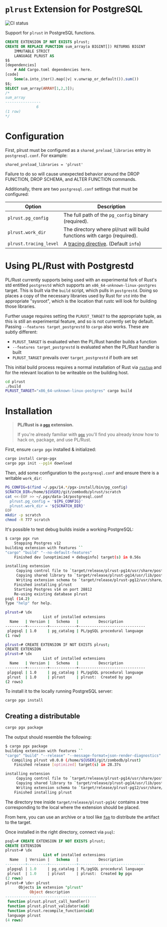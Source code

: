 # `plrust` Extension for PostgreSQL

![CI status](https://github.com/zombodb/plrust/actions/workflows/ci.yml/badge.svg)

Support for `plrust` in PostgreSQL functions.

```SQL
CREATE EXTENSION IF NOT EXISTS plrust;
CREATE OR REPLACE FUNCTION sum_array(a BIGINT[]) RETURNS BIGINT
    IMMUTABLE STRICT
    LANGUAGE PLRUST AS
$$
[dependencies]
    # Add Cargo.toml dependencies here.
[code]
    Some(a.into_iter().map(|v| v.unwrap_or_default()).sum())
$$;
SELECT sum_array(ARRAY[1,2,3]);
/*
sum_array
----------------
              6
(1 row)
*/
```

# Configuration

First, plrust must be configured as a `shared_preload_libraries` entry in `postgresql.conf`.  For example:

```
shared_preload_libraries = 'plrust'
```

Failure to do so will cause unexpected behavior around the DROP FUNCTION, DROP SCHEMA, and ALTER FUNCTION commands.

Additionally, there are two `postgresql.conf` settings that must be configured:

Option | Description
--------------|-----------
`plrust.pg_config` | The full path of the `pg_config` binary (required).
`plrust.work_dir` | The directory where pl/rust will build functions with cargo (required).
`plrust.tracing_level` | A [tracing directive][docs-rs-tracing-directive]. (Default `info`)

[github-pgx]: https://github.com/zombodb/pgx
[github-fpm]: https://github.com/jordansissel/fpm
[docs-rs-tracing-directive]: https://docs.rs/tracing-subscriber/0.3.11/tracing_subscriber/filter/struct.EnvFilter.html

# Using PL/Rust with Postgrestd
PL/Rust currently supports being used with an experimental fork of Rust's std entitled `postgrestd` which supports an
`x86_64-unknown-linux-postgres` target. This is built via the `build` script, which pulls in `postgrestd`.
Doing so places a copy of the necessary libraries used by Rust for `std` into the appropriate "sysroot",
which is the location that rustc will look for building those libraries.

Further usage requires setting the `PLRUST_TARGET` to the appropriate tuple, as this is still an experimental feature,
and so is not currently set by default. Passing `--features target_postgrestd` to `cargo` also works. These are subtly different:

- `PLRUST_TARGET` is evaluated when the PL/Rust handler builds a function
- `--features target_postgrestd` is evaluated when the PL/Rust handler is built
- `PLRUST_TARGET` prevails over `target_postgrestd` if both are set

This initial build process requires a normal installation of Rust via [`rustup`](https://rustup.rs)
and for the relevant location to be writeable on the building host.

```bash
cd plrust
./build
PLRUST_TARGET="x86_64-unknown-linux-postgres" cargo build
```

# Installation

> **PL/Rust is a [`pgx`][github-pgx] extension.**
>
> If you're already familiar with [`pgx`][github-pgx] you'll find you already know how to hack on, package, and use PL/Rust.

First, ensure `cargo pgx` installed & initialized:

```bash
cargo install cargo-pgx
cargo pgx init --pg14 download
```

Then, add some configuration to the `postgresql.conf` and ensure there is a
writable `work_dir`:

<!-- If `cargo expand` (a very useful tool for debugging pgx-macros) is used to the plrust crate,
    it embeds the README.md in a block doc comment: /** */. To preserve correct Rust highlighting,
    balance the upcoming bash glob with a comment-open: /* -->
```bash
PG_CONFIG=$(find ~/.pgx/14.*/pgx-install/bin/pg_config)
SCRATCH_DIR=/home/${USER}/git/zombodb/plrust/scratch
cat <<-EOF >> ~/.pgx/data-14/postgresql.conf
  plrust.pg_config = '${PG_CONFIG}'
  plrust.work_dir = '${SCRATCH_DIR}'
EOF
mkdir -p scratch
chmod -R 777 scratch
```

It's possible to test debug builds inside a working PostgreSQL:

```bash
$ cargo pgx run
    Stopping Postgres v12
building extension with features ``
"cargo" "build" "--no-default-features"
    Finished dev [unoptimized + debuginfo] target(s) in 0.56s

installing extension
     Copying control file to `target/release/plrust-pg14/usr/share/postgresql/14/extension/plrust.control`
     Copying shared library to `target/release/plrust-pg14/usr/lib/postgresql/14/lib/plrust.so`
     Writing extension schema to `target/release/plrust-pg12/usr/share/postgresql/14/extension/plrust--1.0.sql`
    Finished installing plrust
    Starting Postgres v14 on port 28812
    Re-using existing database plrust
psql (14.2)
Type "help" for help.

plrust=# \dx
                 List of installed extensions
  Name   | Version |   Schema   |         Description
---------+---------+------------+------------------------------
 plpgsql | 1.0     | pg_catalog | PL/pgSQL procedural language
(1 row)

plrust=# CREATE EXTENSION IF NOT EXISTS plrust;
CREATE EXTENSION
plrust=# \dx
                 List of installed extensions
  Name   | Version |   Schema   |         Description
---------+---------+------------+------------------------------
 plpgsql | 1.0     | pg_catalog | PL/pgSQL procedural language
 plrust  | 1.0     | plrust     | plrust:  Created by pgx
(2 rows)
```

To install it to the locally running PostgreSQL server:

```bash
cargo pgx install
```

## Creating a distributable

```bash
cargo pgx package
```

The output should resemble the following:

```bash
$ cargo pgx package
building extension with features ``
"cargo" "build" "--release" "--message-format=json-render-diagnostics"
   Compiling plrust v0.0.0 (/home/${USER}/git/zombodb/plrust)
    Finished release [optimized] target(s) in 28.37s

installing extension
     Copying control file to `target/release/plrust-pg14/usr/share/postgresql/14/extension/plrust.control`
     Copying shared library to `target/release/plrust-pg14/usr/lib/postgresql/14/lib/plrust.so`
     Writing extension schema to `target/release/plrust-pg12/usr/share/postgresql/14/extension/plrust--1.0.sql`
    Finished installing plrust
```

The directory tree inside `target/release/plrust-pg14/` contains a tree corresponding to the local 
where the extension should be placed.

From here, you can use an archive or a tool like [`fpm`][github-fpm] to distribute the artifact to
the target.

Once installed in the right directory, connect via `psql`:

```sql
psql=# CREATE EXTENSION IF NOT EXISTS plrust;
CREATE EXTENSION
plrust=# \dx
                 List of installed extensions
  Name   | Version |   Schema   |         Description          
---------+---------+------------+------------------------------
 plpgsql | 1.0     | pg_catalog | PL/pgSQL procedural language
 plrust  | 1.0     | plrust     | plrust:  Created by pgx
(2 rows)
plrust=# \dx+ plrust
      Objects in extension "plrust"
           Object description            
-----------------------------------------
 function plrust.plrust_call_handler()
 function plrust.plrust_validator(oid)
 function plrust.recompile_function(oid)
 language plrust
(4 rows)
```
